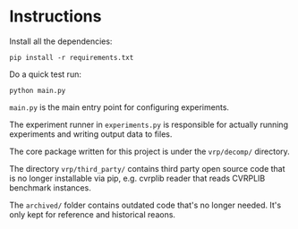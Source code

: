 # Instructions

Install all the dependencies:
```
pip install -r requirements.txt
```

Do a quick test run:
```
python main.py
```

`main.py` is the main entry point for configuring experiments.

The experiment runner in `experiments.py` is responsible for actually running experiments and writing output data to files.

The core package written for this project is under the `vrp/decomp/` directory.

The directory `vrp/third_party/` contains third party open source code that is no longer installable via pip, e.g. cvrplib reader that reads CVRPLIB benchmark instances.

The `archived/` folder contains outdated code that's no longer needed. It's only kept for reference and historical reaons.
